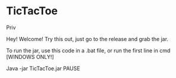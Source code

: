 # TicTacToe
Priv

Hey!  Welcome!  Try this out, just go to the release and grab the jar.

To run the jar, use this code in a .bat file, or run the first line in cmd [WINDOWS ONLY!]

  Java -jar TicTacToe.jar
  PAUSE
